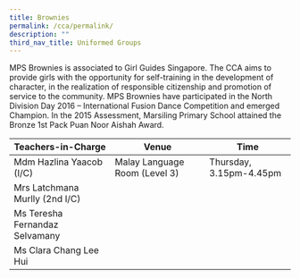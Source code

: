 ```yaml
---
title: Brownies
permalink: /cca/permalink/
description: ""
third_nav_title: Uniformed Groups
---
```


MPS Brownies is associated to Girl Guides Singapore. The CCA aims to provide girls with the opportunity for self-training in the development of character, in the realization of responsible citizenship and promotion of service to the community. MPS Brownies have participated in the North Division Day 2016 – International Fusion Dance Competition and emerged Champion. In the 2015 Assessment, Marsiling Primary School attained the Bronze 1st Pack Puan Noor Aishah Award.

| Teachers-in-Charge| Venue | Time |
| -------- | -------- | -------- |
| Mdm Hazlina Yaacob (I/C)     | Malay Language Room (Level 3)    | Thursday, 3.15pm-4.45pm   |
|Mrs Latchmana Murlly (2nd I/C)   |      |     |
| Ms Teresha Fernandaz Selvamany     |   |     |
| Ms Clara Chang Lee Hui     |      |      |